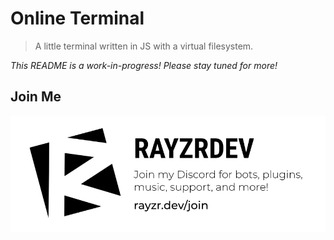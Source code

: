 # Online Terminal

> A little terminal written in JS with a virtual filesystem.

_This README is a work-in-progress! Please stay tuned for more!_

## Join Me

[![Discord Badge](https://github.com/Rayzr522/ProjectResources/raw/master/RayzrDev/badge-small.png)](https://rayzr.dev/join)
